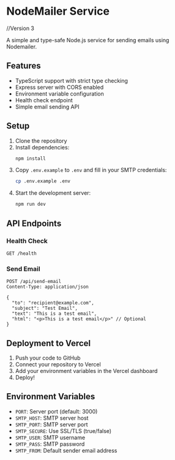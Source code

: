 # NodeMailer Service

//Version 3

A simple and type-safe Node.js service for sending emails using Nodemailer.

## Features

- TypeScript support with strict type checking
- Express server with CORS enabled
- Environment variable configuration
- Health check endpoint
- Simple email sending API

## Setup

1. Clone the repository
2. Install dependencies:
   ```bash
   npm install
   ```
3. Copy `.env.example` to `.env` and fill in your SMTP credentials:
   ```bash
   cp .env.example .env
   ```
4. Start the development server:
   ```bash
   npm run dev
   ```

## API Endpoints

### Health Check

```
GET /health
```

### Send Email

```
POST /api/send-email
Content-Type: application/json

{
  "to": "recipient@example.com",
  "subject": "Test Email",
  "text": "This is a test email",
  "html": "<p>This is a test email</p>" // Optional
}
```

## Deployment to Vercel

1. Push your code to GitHub
2. Connect your repository to Vercel
3. Add your environment variables in the Vercel dashboard
4. Deploy!

## Environment Variables

- `PORT`: Server port (default: 3000)
- `SMTP_HOST`: SMTP server host
- `SMTP_PORT`: SMTP server port
- `SMTP_SECURE`: Use SSL/TLS (true/false)
- `SMTP_USER`: SMTP username
- `SMTP_PASS`: SMTP password
- `SMTP_FROM`: Default sender email address
